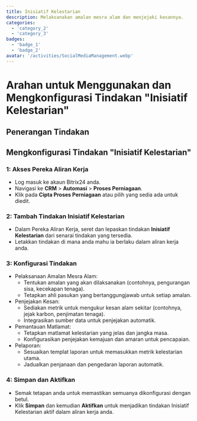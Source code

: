 ```yaml
---
title: Inisiatif Kelestarian
description: Melaksanakan amalan mesra alam dan menjejaki kesannya.
categories: 
  - 'category_2'
  - 'category_3'
badges: 
  - 'badge_1'
  - 'badge_2'
avatar: '/activities/SocialMediaManagement.webp'
---
```


# Arahan untuk Menggunakan dan Mengkonfigurasi Tindakan "Inisiatif Kelestarian"

## Penerangan Tindakan

## **Mengkonfigurasi Tindakan "Inisiatif Kelestarian"**

### 1: Akses Pereka Aliran Kerja
- Log masuk ke akaun Bitrix24 anda.
- Navigasi ke **CRM** > **Automasi** > **Proses Perniagaan**.
- Klik pada **Cipta Proses Perniagaan** atau pilih yang sedia ada untuk diedit.

### 2: Tambah Tindakan Inisiatif Kelestarian
- Dalam Pereka Aliran Kerja, seret dan lepaskan tindakan **Inisiatif Kelestarian** dari senarai tindakan yang tersedia.
- Letakkan tindakan di mana anda mahu ia berlaku dalam aliran kerja anda.

### 3: Konfigurasi Tindakan
- Pelaksanaan Amalan Mesra Alam:
  - Tentukan amalan yang akan dilaksanakan (contohnya, pengurangan sisa, kecekapan tenaga).
  - Tetapkan ahli pasukan yang bertanggungjawab untuk setiap amalan.
- Penjejakan Kesan:
  - Sediakan metrik untuk mengukur kesan alam sekitar (contohnya, jejak karbon, penjimatan tenaga).
  - Integrasikan sumber data untuk penjejakan automatik.
- Pemantauan Matlamat:
  - Tetapkan matlamat kelestarian yang jelas dan jangka masa.
  - Konfigurasikan penjejakan kemajuan dan amaran untuk pencapaian.
- Pelaporan:
  - Sesuaikan templat laporan untuk memasukkan metrik kelestarian utama.
  - Jadualkan penjanaan dan pengedaran laporan automatik.

### 4: Simpan dan Aktifkan
- Semak tetapan anda untuk memastikan semuanya dikonfigurasi dengan betul.
- Klik **Simpan** dan kemudian **Aktifkan** untuk menjadikan tindakan Inisiatif Kelestarian aktif dalam aliran kerja anda.